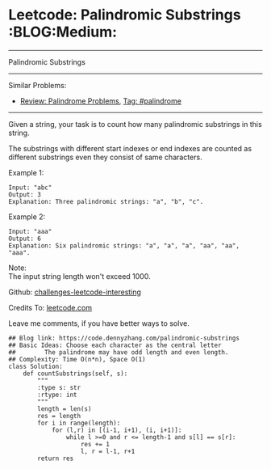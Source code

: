 # Leetcode: Palindromic Substrings     :BLOG:Medium:


---

Palindromic Substrings  

---

Similar Problems:  
-   [Review: Palindrome Problems](https://code.dennyzhang.com/review-palindrome), [Tag: #palindrome](https://code.dennyzhang.com/tag/palindrome)

---

Given a string, your task is to count how many palindromic substrings in this string.  

The substrings with different start indexes or end indexes are counted as different substrings even they consist of same characters.  

Example 1:  

    Input: "abc"
    Output: 3
    Explanation: Three palindromic strings: "a", "b", "c".

Example 2:  

    Input: "aaa"
    Output: 6
    Explanation: Six palindromic strings: "a", "a", "a", "aa", "aa", "aaa".

Note:  
The input string length won't exceed 1000.  

Github: [challenges-leetcode-interesting](https://github.com/DennyZhang/challenges-leetcode-interesting/tree/master/palindromic-substrings)  

Credits To: [leetcode.com](https://leetcode.com/problems/palindromic-substrings/description/)  

Leave me comments, if you have better ways to solve.  

    ## Blog link: https://code.dennyzhang.com/palindromic-substrings
    ## Basic Ideas: Choose each character as the central letter
    ##        The palindrome may have odd length and even length.
    ## Complexity: Time O(n*n), Space O(1)
    class Solution:
        def countSubstrings(self, s):
            """
            :type s: str
            :rtype: int
            """
            length = len(s)
            res = length
            for i in range(length):
                for (l,r) in [(i-1, i+1), (i, i+1)]:
                    while l >=0 and r <= length-1 and s[l] == s[r]:
                        res += 1
                        l, r = l-1, r+1
            return res